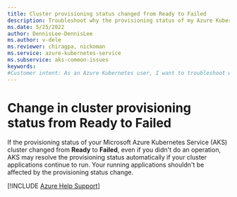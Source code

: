 ```yaml
---
title: Cluster provisioning status changed from Ready to Failed
description: Troubleshoot why the provisioning status of my Azure Kubernetes Service (AKS) cluster changed from Ready to Failed, even if I didn't do an operation.
ms.date: 5/25/2022
author: DennisLee-DennisLee
ms.author: v-dele
ms.reviewer: chiragpa, nickoman
ms.service: azure-kubernetes-service
ms.subservice: aks-common-issues
keywords:
#Customer intent: As an Azure Kubernetes user, I want to troubleshoot why the provisioning status of my cluster changed from Ready to Failed, even if I didn't do an operation, so that I can successfully use my Azure Kubernetes Service (AKS) cluster.
---
```

# Change in cluster provisioning status from Ready to Failed

If the provisioning status of your Microsoft Azure Kubernetes Service (AKS) cluster changed from **Ready** to **Failed**, even if you didn't do an operation, AKS may resolve the provisioning status automatically if your cluster applications continue to run. Your running applications shouldn't be affected by the provisioning status change.

[!INCLUDE [Azure Help Support](../../includes/azure-help-support.md)]
